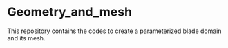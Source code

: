 # Geometry_and_mesh
This repository contains the codes to create a parameterized blade domain and its mesh.
